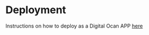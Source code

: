 

# Deployment

Instructions on how to deploy as a Digital Ocan APP [here](https://www.digitalocean.com/docs/app-platform/languages-frameworks/hugo/)
